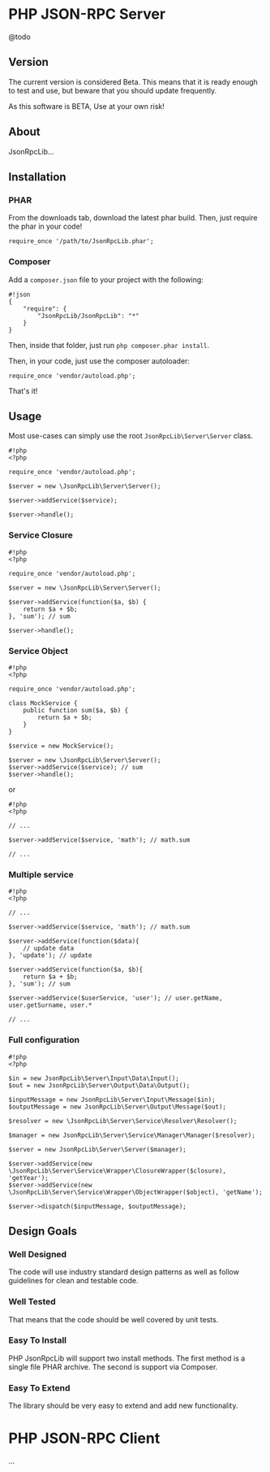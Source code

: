 # PHP JSON-RPC Server

@todo

## Version

The current version is considered Beta. This means that it is ready enough to test and use, but beware that you should update frequently.

As this software is BETA, Use at your own risk!

## About

JsonRpcLib...

## Installation

### PHAR

From the downloads tab, download the latest phar build. Then, just require the phar in your code!

`require_once '/path/to/JsonRpcLib.phar';`

### Composer

Add a `composer.json` file to your project with the following:

```
#!json
{
    "require": {
        "JsonRpcLib/JsonRpcLib": "*"
    }
}
```

Then, inside that folder, just run `php composer.phar install`.

Then, in your code, just use the composer autoloader:

`require_once 'vendor/autoload.php';`

That's it!

## Usage

Most use-cases can simply use the root `JsonRpcLib\Server\Server` class.


```
#!php
<?php

require_once 'vendor/autoload.php';

$server = new \JsonRpcLib\Server\Server();

$server->addService($service);

$server->handle();

```

### Service Closure

```
#!php
<?php

require_once 'vendor/autoload.php';

$server = new \JsonRpcLib\Server\Server();

$server->addService(function($a, $b) {
    return $a + $b;
}, 'sum'); // sum

$server->handle();

```


### Service Object

```
#!php
<?php

require_once 'vendor/autoload.php';

class MockService {
    public function sum($a, $b) {
        return $a + $b;
    }
}

$service = new MockService();

$server = new \JsonRpcLib\Server\Server();
$server->addService($service); // sum
$server->handle();

```

or

```
#!php
<?php

// ...

$server->addService($service, 'math'); // math.sum

// ...

```

### Multiple service

```
#!php
<?php

// ...

$server->addService($service, 'math'); // math.sum

$server->addService(function($data){
    // update data
}, 'update'); // update

$server->addService(function($a, $b){
    return $a + $b;
}, 'sum'); // sum

$server->addService($userService, 'user'); // user.getName, user.getSurname, user.*

// ...

```

### Full configuration

```
#!php
<?php

$in = new JsonRpcLib\Server\Input\Data\Input();
$out = new JsonRpcLib\Server\Output\Data\Output();

$inputMessage = new JsonRpcLib\Server\Input\Message($in);
$outputMessage = new JsonRpcLib\Server\Output\Message($out);

$resolver = new \JsonRpcLib\Server\Service\Resolver\Resolver();

$manager = new JsonRpcLib\Server\Service\Manager\Manager($resolver);

$server = new JsonRpcLib\Server\Server($manager);

$server->addService(new \JsonRpcLib\Server\Service\Wrapper\ClosureWrapper($closure), 'getYear');
$server->addService(new \JsonRpcLib\Server\Service\Wrapper\ObjectWrapper($object), 'getName');

$server->dispatch($inputMessage, $outputMessage);

```

## Design Goals

### Well Designed

The code will use industry standard design patterns as well as follow guidelines for clean and testable code.

### Well Tested

That means that the code should be well covered by unit tests.

### Easy To Install

PHP JsonRpcLib will support two install methods. The first method is a single file PHAR archive. The second is support via Composer.

### Easy To Extend

The library should be very easy to extend and add new functionality.

# PHP JSON-RPC Client

...
